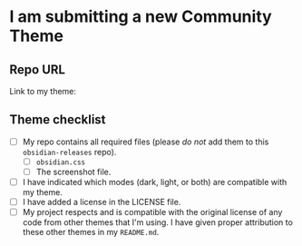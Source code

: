 <!--- Delete this section if submitting a plugin -->
# I am submitting a new Community Theme

## Repo URL

<!--- Paste a link to your repo here for easy access -->
Link to my theme: 


## Theme checklist

<!--- Confirm that you have done the following before submitting your theme -->
- [ ] My repo contains all required files (please *do not* add them to this `obsidian-releases` repo).
  - [ ] `obsidian.css`
  - [ ] The screenshot file.
- [ ] I have indicated which modes (dark, light, or both) are compatible with my theme.
- [ ] I have added a license in the LICENSE file.
- [ ] My project respects and is compatible with the original license of any code from other themes that I'm using.
      I have given proper attribution to these other themes in my `README.md`.
